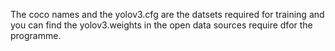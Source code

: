The coco names and the yolov3.cfg are the datsets required for training and you can find the yolov3.weights in the open data sources require dfor the programme.
